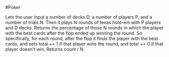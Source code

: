 #Poker

Lets the user input a number of decks D, a number of players P, and a number of trials N. Then it plays N rounds of texas hold-em with P players and D decks. Returns the percentage of those N rounds in which the player with the best cards after the flop ended up winning the round. So specifically, for each round, after the flop it finds the player with the best cards, and sets total += 1 if that player wins the round, and total += 0 if that player doesn't win. Returns count / N.
